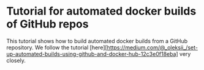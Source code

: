 # Tutorial for automated docker builds of GitHub repos

This tutorial shows how to build automated docker builds from a GitHub repository.
We follow the tutorial [here][https://medium.com/@_oleksii_/set-up-automated-builds-using-github-and-docker-hub-12c3e0f18eba] very closely.


